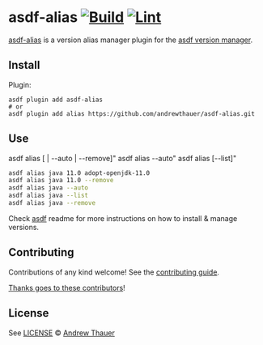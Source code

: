 # asdf-alias [![Build](https://github.com/andrewthauer/asdf-alias/actions/workflows/build.yml/badge.svg)](https://github.com/andrewthauer/asdf-alias/actions/workflows/build.yml) [![Lint](https://github.com/andrewthauer/asdf-alias/actions/workflows/lint.yml/badge.svg)](https://github.com/andrewthauer/asdf-alias/actions/workflows/lint.yml)

[asdf-alias](https://github.com/andrewthauer/asdf-alias) is a version alias
manager plugin for the [asdf version manager](https://asdf-vm.com).

## Install

Plugin:

```shell
asdf plugin add asdf-alias
# or
asdf plugin add alias https://github.com/andrewthauer/asdf-alias.git
```

## Use

asdf alias <plugin> <name> [<version> | --auto | --remove]"
asdf alias <plugin> --auto"
asdf alias <plugin> [--list]"

```sh
asdf alias java 11.0 adopt-openjdk-11.0
asdf alias java 11.0 --remove
asdf alias java --auto
asdf alias java --list
asdf alias java --remove
```

Check [asdf](https://github.com/asdf-vm/asdf) readme for more instructions on how to
install & manage versions.

## Contributing

Contributions of any kind welcome! See the [contributing guide](contributing.md).

[Thanks goes to these contributors](https://github.com/andrew-thauer/asdf-alias/graphs/contributors)!

## License

See [LICENSE](LICENSE) © [Andrew Thauer](https://github.com/andrewthauer/)
